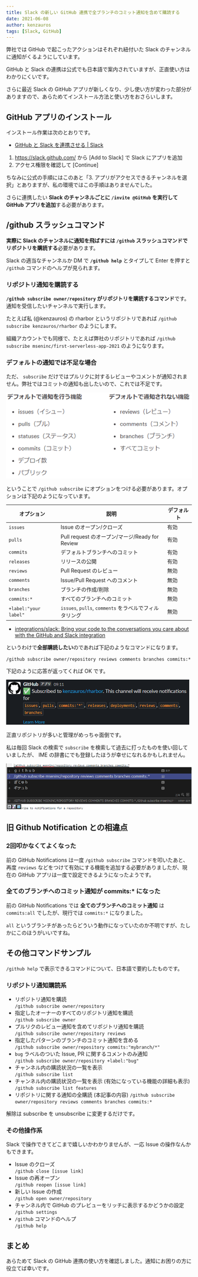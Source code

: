 ```yaml
---
title: Slack の新しい GitHub 連携で全ブランチのコミット通知を含めて購読する
date: 2021-06-08
author: kenzauros
tags: [Slack, GitHub]
---
```


弊社では GitHub で起こったアクションはそれぞれ紐付いた Slack のチャンネルに通知がくるようにしています。

GitHub と Slack の連携は公式でも日本語で案内されていますが、正直使い方はわかりにくいです。

さらに最近 Slack の GitHub アプリが新しくなり、少し使い方が変わった部分がありますので、あらためてインストール方法と使い方をおさらいします。

## GitHub アプリのインストール

インストール作業は次のとおりです。

- [GitHub と Slack を連携させる | Slack](https://slack.com/intl/ja-jp/help/articles/232289568-GitHub-%E3%81%A8-Slack-%E3%82%92%E9%80%A3%E6%90%BA%E3%81%95%E3%81%9B%E3%82%8B)

1. https://slack.github.com/ から [Add to Slack] で Slack にアプリを追加
2. アクセス権限を確認して [Continue]

ちなみに公式の手順にはこのあと「3. アプリがアクセスできるチャンネルを選択」とありますが、私の環境ではこの手順はありませんでした。

さらに連携したい **Slack のチャンネルごとに `/invite @GitHub` を実行して GitHub アプリを追加**する必要があります。

## /github スラッシュコマンド

**実際に Slack のチャンネルに通知を飛ばすには `/github` スラッシュコマンドでリポジトリを購読する**必要があります。

Slack の適当なチャンネルか DM で **`/github help`** とタイプして Enter を押すと `/github` コマンドのヘルプが見られます。

### リポジトリ通知を購読する

**`/github subscribe owner/repository` がリポジトリを購読するコマンド**です。通知を受信したいチャンネルで実行します。

たとえば私 (@kenzauros) の rharbor というリポジトリであれば `/github subscribe kenzauros/rharbor` のようにします。

組織アカウントでも同様で、たとえば弊社のリポジトリであれば `/github subscribe mseninc/first-serverless-app-2021` のようになります。

### デフォルトの通知では不足な場合

ただ、 `subscribe` だけではプルリクに対するレビューやコメントが通知されません。弊社ではコミットの通知も出したいので、これでは不足です。

![/github subscribe でデフォルトで通知される機能と通知されない機能](images/subscribe-github-commits-for-all-branches-in-slack-1.png)

ということで `/github subscribe` にオプションをつける必要があります。オプションは下記のようになっています。

オプション | 説明 | デフォルト
-- | -- | --
`issues` | Issue のオープン/クローズ | 有効
`pulls` | Pull request のオープン/マージ/Ready for Review | 有効
`commits` | デフォルトブランチへのコミット | 有効
`releases` | リリースの公開 | 有効
`reviews` | Pull Request のレビュー | 無効
`comments` | Issue/Pull Request へのコメント | 無効
`branches` | ブランチの作成/削除 | 無効
`commits:*` | すべてのブランチへのコミット | 無効
`+label:"your label"` | `issues`, `pulls`, `comments` をラベルでフィルタリング | 無効

- [integrations/slack: Bring your code to the conversations you care about with the GitHub and Slack integration](https://github.com/integrations/slack#configuration)

というわけで**全部購読したい**のであれば下記のようなコマンドになります。

```
/github subscribe owner/repository reviews comments branches commits:*
```

下記のように応答が返ってくれば OK です。

![/github subscribe の応答](images/subscribe-github-commits-for-all-branches-in-slack-2.png)

正直リポジトリが多いと管理がめっちゃ面倒です。

私は毎回 Slack の検索で `subscribe` を検索して過去に打ったものを使い回していましたが、 IME の辞書にでも登録したほうが幸せになれるかもしれません。

![ATOK に /github subscribe コマンドを登録してみた](images/subscribe-github-commits-for-all-branches-in-slack-3.png)

## 旧 Github Notification との相違点

### 2回叩かなくてよくなった

前の GitHub Notifications は一度 `/github subscribe` コマンドを叩いたあと、再度 `reviews` などをつけて有効にする機能を追加する必要がありましたが、現在の GitHub アプリは一度で設定できるようになったようです。

### 全てのブランチへのコミット通知が commits:* になった

前の GitHub Notifications では **全てのブランチへのコミット通知** は `commits:all` でしたが、現行では `commits:*` になりました。

`all` というブランチがあったらどういう動作になっていたのか不明ですが、たしかにこのほうがいいですね。

<!--nextpage-->
## その他コマンドサンプル

`/github help` で表示できるコマンドについて、日本語で要約したものです。

### リポジトリ通知購読系

- リポジトリ通知を購読  
`/github subscribe owner/repository`
- 指定したオーナーのすべてのリポジトリ通知を購読  
`/github subscribe owner`
- プルリクのレビュー通知を含めてリポジトリ通知を購読  
`/github subscribe owner/repository reviews`
- 指定したパターンのブランチのコミット通知を含める  
`/github subscribe owner/repository commits:"mybranch/*"`
- `bug` ラベルのついた Issue, PR に関するコメントのみ通知  
`/github subscribe owner/repository +label:"bug"`
- チャンネル内の購読状況の一覧を表示  
`/github subscribe list`
- チャンネル内の購読状況の一覧を表示 (有効になっている機能の詳細も表示)  
`/github subscribe list features`
- リポジトリに関する通知の全購読 (本記事の内容)
`/github subscribe owner/repository reviews comments branches commits:*`

解除は subscribe を unsubscribe に変更するだけです。

### その他操作系

Slack で操作できてどこまで嬉しいかわかりませんが、一応 Issue の操作なんかもできます。

- Issue のクローズ  
`/github close [issue link]`
- Issue の再オープン  
`/github reopen [issue link]`
- 新しい Issue の作成  
`/github open owner/repository`
- チャンネル内で GitHub のプレビューをリッチに表示するかどうかの設定  
`/github settings`
- `/github` コマンドのヘルプ  
`/github help`


## まとめ

あらためて Slack の GitHub 連携の使い方を確認しました。通知にお困りの方に役立てば幸いです。
